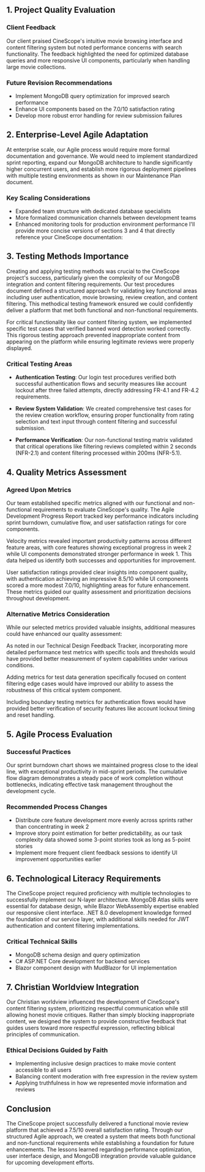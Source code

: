 
## 1. Project Quality Evaluation

### Client Feedback
Our client praised CineScope's intuitive movie browsing interface and content filtering system but noted performance concerns with search functionality. The feedback highlighted the need for optimized database queries and more responsive UI components, particularly when handling large movie collections.

### Future Revision Recommendations
- Implement MongoDB query optimization for improved search performance
- Enhance UI components based on the 7.0/10 satisfaction rating
- Develop more robust error handling for review submission failures

## 2. Enterprise-Level Agile Adaptation

At enterprise scale, our Agile process would require more formal documentation and governance. We would need to implement standardized sprint reporting, expand our MongoDB architecture to handle significantly higher concurrent users, and establish more rigorous deployment pipelines with multiple testing environments as shown in our Maintenance Plan document.

### Key Scaling Considerations
- Expanded team structure with dedicated database specialists
- More formalized communication channels between development teams
- Enhanced monitoring tools for production environment performance
I'll provide more concise versions of sections 3 and 4 that directly reference your CineScope documentation:

## 3. Testing Methods Importance

Creating and applying testing methods was crucial to the CineScope project's success, particularly given the complexity of our MongoDB integration and content filtering requirements. Our test procedures document defined a structured approach for validating key functional areas including user authentication, movie browsing, review creation, and content filtering. This methodical testing framework ensured we could confidently deliver a platform that met both functional and non-functional requirements.

For critical functionality like our content filtering system, we implemented specific test cases that verified banned word detection worked correctly. This rigorous testing approach prevented inappropriate content from appearing on the platform while ensuring legitimate reviews were properly displayed.

### Critical Testing Areas

- **Authentication Testing**: Our login test procedures verified both successful authentication flows and security measures like account lockout after three failed attempts, directly addressing FR-4.1 and FR-4.2 requirements.

- **Review System Validation**: We created comprehensive test cases for the review creation workflow, ensuring proper functionality from rating selection and text input through content filtering and successful submission.

- **Performance Verification**: Our non-functional testing matrix validated that critical operations like filtering reviews completed within 2 seconds (NFR-2.1) and content filtering processed within 200ms (NFR-5.1).

## 4. Quality Metrics Assessment

### Agreed Upon Metrics

Our team established specific metrics aligned with our functional and non-functional requirements to evaluate CineScope's quality. The Agile Development Progress Report tracked key performance indicators including sprint burndown, cumulative flow, and user satisfaction ratings for core components.

Velocity metrics revealed important productivity patterns across different feature areas, with core features showing exceptional progress in week 2 while UI components demonstrated stronger performance in week 1. This data helped us identify both successes and opportunities for improvement.

User satisfaction ratings provided clear insights into component quality, with authentication achieving an impressive 8.5/10 while UI components scored a more modest 7.0/10, highlighting areas for future enhancement. These metrics guided our quality assessment and prioritization decisions throughout development.

### Alternative Metrics Consideration

While our selected metrics provided valuable insights, additional measures could have enhanced our quality assessment:

As noted in our Technical Design Feedback Tracker, incorporating more detailed performance test metrics with specific tools and thresholds would have provided better measurement of system capabilities under various conditions.

Adding metrics for test data generation specifically focused on content filtering edge cases would have improved our ability to assess the robustness of this critical system component.

Including boundary testing metrics for authentication flows would have provided better verification of security features like account lockout timing and reset handling.

## 5. Agile Process Evaluation

### Successful Practices
Our sprint burndown chart shows we maintained progress close to the ideal line, with exceptional productivity in mid-sprint periods. The cumulative flow diagram demonstrates a steady pace of work completion without bottlenecks, indicating effective task management throughout the development cycle.

### Recommended Process Changes
- Distribute core feature development more evenly across sprints rather than concentrating in week 2
- Improve story point estimation for better predictability, as our task complexity data showed some 3-point stories took as long as 5-point stories
- Implement more frequent client feedback sessions to identify UI improvement opportunities earlier

## 6. Technological Literacy Requirements

The CineScope project required proficiency with multiple technologies to successfully implement our N-layer architecture. MongoDB Atlas skills were essential for database design, while Blazor WebAssembly expertise enabled our responsive client interface. .NET 8.0 development knowledge formed the foundation of our service layer, with additional skills needed for JWT authentication and content filtering implementations.

### Critical Technical Skills
- MongoDB schema design and query optimization
- C# ASP.NET Core development for backend services
- Blazor component design with MudBlazor for UI implementation

## 7. Christian Worldview Integration

Our Christian worldview influenced the development of CineScope's content filtering system, prioritizing respectful communication while still allowing honest movie critiques. Rather than simply blocking inappropriate content, we designed the system to provide constructive feedback that guides users toward more respectful expression, reflecting biblical principles of communication.

### Ethical Decisions Guided by Faith
- Implementing inclusive design practices to make movie content accessible to all users
- Balancing content moderation with free expression in the review system
- Applying truthfulness in how we represented movie information and reviews

## Conclusion
The CineScope project successfully delivered a functional movie review platform that achieved a 7.5/10 overall satisfaction rating. Through our structured Agile approach, we created a system that meets both functional and non-functional requirements while establishing a foundation for future enhancements. The lessons learned regarding performance optimization, user interface design, and MongoDB integration provide valuable guidance for upcoming development efforts.


